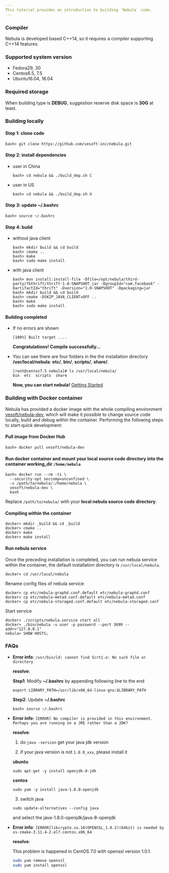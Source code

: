 ```yaml
---
This tutorial provides an introduction to building `Nebula` code.
---
```


### Compiler

Nebula is developed based C++14, so it requires a compiler supporting C++14 features.

### Supported system version
- Fedora29, 30
- Centos6.5, 7.5
- Ubuntu16.04, 18.04

### Required storage

When building type is **DEBUG**, suggestion reserve disk space is **30G** at least.

### Building locally
#### Step 1: clone code

```
bash> git clone https://github.com/vesoft-inc/nebula.git
```

#### Step 2: install dependencies
- user in China

    ```
    bash> cd nebula && ./build_dep.sh C
    ```

- user in US

    ```
    bash> cd nebula && ./build_dep.sh U
    ```

#### Step 3: update **~/.bashrc**

```
bash> source ~/.bashrc
```
#### Step 4: build
- without java client

    ```
    bash> mkdir build && cd build
    bash> cmake ..
    bash> make
    bash> sudo make install
    ```
- with java client

    ```
    bash> mvn install:install-file -Dfile=/opt/nebula/third-party/fbthrift/thrift-1.0-SNAPSHOT.jar -DgroupId="com.facebook" -DartifactId="thrift" -Dversion="1.0-SNAPSHOT" -Dpackaging=jar
    bash> mkdir build && cd build
    bash> cmake -DSKIP_JAVA_CLIENT=OFF ..
    bash> make
    bash> sudo make install
    ```

#### **Building completed**
- If no errors are shown

    ```
    [100%] Built target ....
    ```
    **Congratulations! Compile successfully...**
- You can see there are four folders in the the installation directory **/usr/local/nebula**: **etc/**, **bin/**, **scripts/**, **share/**.

    ```
    [root@centos7.5 nebula]# ls /usr/local/nebula/
    bin  etc  scripts  share
    ```
    
    **Now, you can start nebula!** [Getting Started](get-started.md)

### Building with Docker container

Nebula has provided a docker image with the whole compiling environment [vesoft/nebula-dev](https://hub.docker.com/r/vesoft/nebula-dev), which will make it possible to change source code locally, build and debug within the container. Performing the following steps to start quick development:

#### Pull image from Docker Hub

```shell
bash> docker pull vesoft/nebula-dev
```

#### Run docker container and mount your local source code directory into the container working_dir `/home/nebula`

```shell
bash> docker run --rm -ti \
  --security-opt seccomp=unconfined \
  -v /path/to/nebula/:/home/nebula \
  vesoft/nebula-dev \
  bash
```

 Replace `/path/to/nebula/` with your **local nebula source code directory**.

#### Compiling within the container

```shell
docker> mkdir _build && cd _build
docker> cmake ..
docker> make
docker> make install
```

#### Run nebula service

Once the preceding installation is completed, you can run nebula service within the container, the default installation directory is `/usr/local/nebula`.

```shell
docker> cd /usr/local/nebula
```

Rename config files of nebula service 

```shell
docker> cp etc/nebula-graphd.conf.default etc/nebula-graphd.conf
docker> cp etc/nebula-metad.conf.default etc/nebula-metad.conf
docker> cp etc/nebula-storaged.conf.default etc/nebula-storaged.conf
```

Start service

```shell
docker> ./scripts/nebula.service start all
docker> ./bin/nebula -u user -p password --port 3699 --addr="127.0.0.1"
nebula> SHOW HOSTS;
```





### FAQs

- **Error info**: `/usr/bin/ld: cannot find Scrt1.o: No such file or directory`

  **resolve**:

    **Step1**: Modify **~/.bashrc** by appending following line to the end

    ```
    export LIBRARY_PATH=/usr/lib/x86_64-linux-gnu:$LIBRARY_PATH
    ```

    **Step2**: Update **~/.bashrc**

    ```
    bash> source ~/.bashrc
    ```

- **Error info**: `[ERROR] No compiler is provided in this environment. Perhaps you are running on a JRE rather than a JDK?`

    **resolve**:

    1) do `java -version` get your java jdk version

    2) if your java version is not `1.8.0_xxx`, please install it

    **ubuntu**

    ```
    sudo apt-get -y install openjdk-8-jdk
    ```
    **centos**

    ```
    sudo yum -y install java-1.8.0-openjdk
    ```
    3) switch java

    ```
    sudo update-alternatives --config java
    ```
    and select the java-1.8.0-openjdk/java-8-openjdk

- **Error info**: ```[ERROR]libcrypto.so.10(OPENSSL_1.0.2)(64bit) is needed by vs-cmake-3.11.4-2.el7.centos.x86_64```

  **resolve**:

  This problem is happened in CentOS 7.0 with openssl version 1.0.1.

  ```bash
  sudo yum remove openssl
  sudo yum install openssl
  ```

